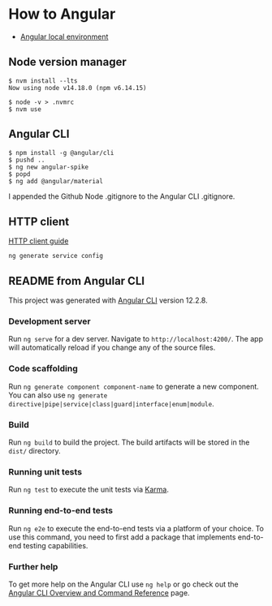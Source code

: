 # How to Angular

* [Angular local environment](https://angular.io/guide/setup-local)

## Node version manager

```
$ nvm install --lts
Now using node v14.18.0 (npm v6.14.15)

$ node -v > .nvmrc
$ nvm use
```

## Angular CLI

```
$ npm install -g @angular/cli
$ pushd ..
$ ng new angular-spike
$ popd
$ ng add @angular/material
```

I appended the Github Node .gitignore to the Angular CLI .gitignore.


## HTTP client

[HTTP client guide](https://angular.io/guide/http)

```
ng generate service config
```



## README from Angular CLI

This project was generated with [Angular CLI](https://github.com/angular/angular-cli) version 12.2.8.

### Development server

Run `ng serve` for a dev server. Navigate to `http://localhost:4200/`. The app will automatically reload if you change any of the source files.

### Code scaffolding

Run `ng generate component component-name` to generate a new component. You can also use `ng generate directive|pipe|service|class|guard|interface|enum|module`.

### Build

Run `ng build` to build the project. The build artifacts will be stored in the `dist/` directory.

### Running unit tests

Run `ng test` to execute the unit tests via [Karma](https://karma-runner.github.io).

### Running end-to-end tests

Run `ng e2e` to execute the end-to-end tests via a platform of your choice. To use this command, you need to first add a package that implements end-to-end testing capabilities.

### Further help

To get more help on the Angular CLI use `ng help` or go check out the [Angular CLI Overview and Command Reference](https://angular.io/cli) page.
